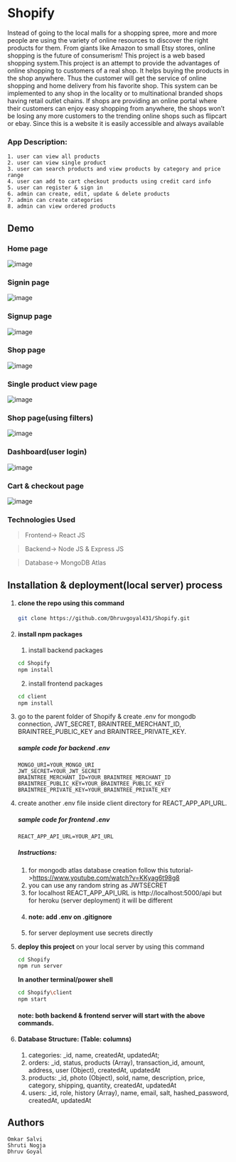 # Shopify

Instead of going to the local malls for a shopping spree, more and more people are using the variety of online resources to discover the right products for them. From giants like Amazon to small Etsy stores, online shopping is the future of consumerism!
This project is a web based shopping system.This project is an attempt to provide the advantages of online shopping to customers of a real shop. It helps buying the products in the shop anywhere. Thus the customer will get the service of online shopping and home delivery from his favorite shop. This system can be implemented to any shop in the locality or to multinational branded shops having retail outlet chains. If shops are providing an online portal where their customers can enjoy
easy shopping from anywhere, the shops won’t be losing any more customers to the trending online shops such as flipcart or ebay. Since this is a website it is easily accessible and always available
### App Description:
    1. user can view all products
    2. user can view single product
    3. user can search products and view products by category and price range
    4. user can add to cart checkout products using credit card info
    5. user can register & sign in
    6. admin can create, edit, update & delete products
    7. admin can create categories
    8. admin can view ordered products

## Demo
### Home page
![image](https://user-images.githubusercontent.com/97663545/204956116-a61dbfac-dba9-4fb5-905c-01c3a662c48e.png)
### Signin page
![image](https://user-images.githubusercontent.com/97663545/204901126-33a0e4cb-72ad-4ca6-9772-4d117d362f3e.png)
### Signup page
![image](https://user-images.githubusercontent.com/97663545/204901152-6665d796-d65f-4b16-9336-e5d523684a81.png)
### Shop page
![image](https://user-images.githubusercontent.com/97663545/204900938-cecf57ba-8dc9-4c6f-8e11-377fbeeeaec8.png)
### Single product view page
![image](https://user-images.githubusercontent.com/97663545/204955858-82911bba-44c6-40e7-9dac-515f82f81c60.png)
### Shop page(using filters)
![image](https://user-images.githubusercontent.com/97663545/204901272-cf50f3f4-a374-4c11-b4b9-1380de1a5574.png)
### Dashboard(user login)
![image](https://user-images.githubusercontent.com/97663545/204901335-281eefde-13ce-4081-8fd6-c6d3069ba7ad.png)
### Cart & checkout page
![image](https://user-images.githubusercontent.com/97663545/204901443-bb6b5ca3-6ed1-4f34-b288-6818f55a78ce.png)

### Technologies Used

> Frontend-> React JS

> Backend-> Node JS & Express JS

> Database-> MongoDB Atlas

## Installation & deployment(local server) process
1. #### clone the repo using this command
    ```bash
    git clone https://github.com/Dhruvgoyal431/Shopify.git
    ```
2. #### install npm packages
    1. install backend packages
    ```bash
    cd Shopify
    npm install
    ```
    2. install frontend packages
    ```bash
    cd client
    npm install
    ```
3. go to the parent folder of Shopify & create .env for mongodb connection, JWT_SECRET, BRAINTREE_MERCHANT_ID, BRAINTREE_PUBLIC_KEY and BRAINTREE_PRIVATE_KEY.

    ##### sample code for backend .env
    ```env
    MONGO_URI=YOUR_MONGO_URI
    JWT_SECRET=YOUR_JWT_SECRET
    BRAINTREE_MERCHANT_ID=YOUR_BRAINTREE_MERCHANT_ID
    BRAINTREE_PUBLIC_KEY=YOUR_BRAINTREE_PUBLIC_KEY
    BRAINTREE_PRIVATE_KEY=YOUR_BRAINTREE_PRIVATE_KEY
    ```
4.  create another .env file inside client directory for REACT_APP_API_URL.
    
    ##### sample code for frontend .env
    ```env
    REACT_APP_API_URL=YOUR_API_URL
    ```
    ##### Instructions:
    1. for mongodb atlas database creation follow this tutorial->https://www.youtube.com/watch?v=KKyag6t98g8
    2. you can use any random string as JWTSECRET
    3. for localhost REACT_APP_API_URL is http://localhost:5000/api
       but for heroku (server deployment) it will be different
    4. #### note: add .env on .gitignore
    5. for server deployment use secrets directly

5. <b>deploy this project</b> on your local server by using this command
    ```bash
    cd Shopify
    npm run server
    ```
    <b>In another terminal/power shell</b>
    ```bash
    cd Shopify\client
    npm start
    ```
    #### note: both backend & frontend server will start with the above commands.

6. #### Database Structure: (Table: columns)
    1. categories: _id, name, createdAt, updatedAt;
    2. orders:  _id, status, products (Array), transaction_id, amount, address, user (Object), createdAt, updatedAt
    3. products: _id, photo (Object), sold, name, description, price, category, shipping, quantity, createdAt, updatedAt
    4. users: _id, role, history (Array), name, email, salt, hashed_password, createdAt, updatedAt

## Authors
    Omkar Salvi
    Shruti Nogja
    Dhruv Goyal